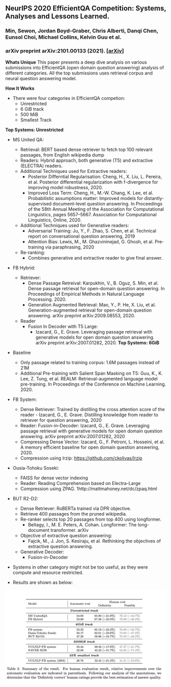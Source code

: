## NeurIPS 2020 EfficientQA Competition: Systems, Analyses and Lessons Learned.
### Min, Sewon, Jordan Boyd-Graber, Chris Alberti, Danqi Chen, Eunsol Choi, Michael Collins, Kelvin Guu et al. 
### arXiv preprint arXiv:2101.00133 (2021). [[arXiv](https://arxiv.org/abs/2101.00133)]

**Whats Unique**
This paper presents a deep dive analysis on various submissions into EfficientQA (open domain question answering)  analysis of different categories. All the top submissions uses retrieval corpus and neural question answering model.

**How It Works**
* There were four categories in EfficientQA competion:
    * Unrestricted
    * 6 GiB track
    * 500 MiB
    * Smallest Track

**Top Systems: Unrestricted**
* MS United QA: 
    * Retrieval: BERT based dense retriever to fetch top 100 relevant passages, from English wikipedia dump
    * Readers: Hybrid approach, both generative (T5) and extractive (ELECTRA) readers. 
    * Additional Techniques used for Extractive readers:
        * Posterior Differntial Regularisation: Cheng, H., X. Liu, L. Pereira, et al. Posterior differential regularization with f-divergence for improving model robustness, 2020.
        * Improved Loss Term: Cheng, H., M.-W. Chang, K. Lee, et al. Probabilistic assumptions matter: Improved models for distantly-supervised document-level question answering. In Proceedings of the 58th Annual Meeting of the Association for Computational Linguistics, pages 5657–5667. Association for Computational Linguistics, Online, 2020.
    * Additional Techniques used for Generative readers:
        * Adversarial Training: Ju, Y., F. Zhao, S. Chen, et al. Technical report on conversational question answering, 2019
        * Attention Bias: Lewis, M., M. Ghazvininejad, G. Ghosh, et al. Pre-training via paraphrasing, 2020
    * Re-ranking:
        * Combines generative and extractive reader to give final answer.
* FB Hybrid:
    * Retriever:
        * Dense Passage Retreival: Karpukhin, V., B. Oguz, S. Min, et al. Dense passage retrieval for open-domain question answering. In Proceedings of Empirical Methods in Natural Language Processing. 2020.
        * Generation Augmented Retrieval: Mao, Y., P. He, X. Liu, et al. Generation-augmented retrieval for open-domain question answering. arXiv preprint arXiv:2009.08553, 2020.
    * Reader
        * Fusion In Decoder with T5 Large:
            * Izacard, G., E. Grave. Leveraging passage retrieval with generative models for open domain question answering. arXiv preprint arXiv:2007.01282, 2020.
**Top Systems: 6GiB**
* Baseline
    * Only passage related to training corpus: 1.6M passages instead of 21M
    * Additional Pre-training with Salient Span Masking on T5: Guu, K., K. Lee, Z. Tung, et al. REALM: Retrieval-augmented language model pre-training. In Proceedings of the Conference on Machine Learning. 2020.
* FB System: 
    * Dense Retriever: Trained by distilling the cross attention score of the reader - Izacard, G., E. Grave. Distilling knowledge from reader to retriever for question answering, 2020
    * Reader: Fusion-in-Decoder: Izacard, G., E. Grave. Leveraging passage retrieval with generative models for open domain question answering. arXiv preprint arXiv:2007.01282, 2020
    * Compressing Dense Vector: Izacard, G., F. Petroni, L. Hosseini, et al. A memory efficient baseline for open domain question answering, 2020.
    * Compression using lrzip: https://github.com/ckolivas/lrzip
* Ousia-Tohoku Soseki:
    * FAISS for dense vector indexing
    * Reader: Reading Comprehension based on Electra-Large
    * Compression using ZPAG. 1http://mattmahoney.net/dc/zpaq.html
* BUT R2-D2:
    * Dense Retriever: RoBERTa trained via DPR objective.
    * Retrieve 400 passages from the pruned wikipedia.
    * Re-ranker selects top 20 passages from top 400 using longformer.
        * Beltagy, I., M. E. Peters, A. Cohan. Longformer: The long-document transformer. arXiv
    * Objective of extractive question answering: 
        * Fajcik, M., J. Jon, S. Kesiraju, et al. Rethinking the objectives of extractive question answering.
    * Generative Decoder: 
        * Fusion-in-Decoder

* Systems in other category might not be too useful, as they were compute and resource restricted.

* Results are shown as below:
<p align="center">
    <img align="centre" src="images/EfficientQA_results.png">
    </p>
